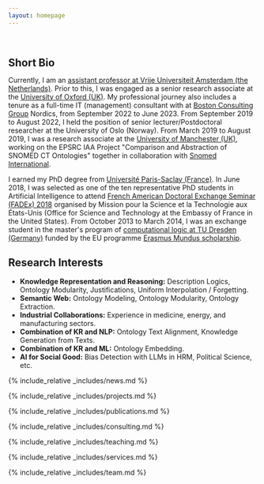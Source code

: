 ```yaml
---
layout: homepage
---
```


<h1 id="about-me"></h1>

<h2 style="margin: 60px 0px 10px;">Short Bio</h2>

  Currently, I am an [assistant professor at Vrije Universiteit Amsterdam (the Netherlands)](https://research.vu.nl/en/persons/jieying-chen). Prior to this, I was engaged as a senior research associate at the [University of Oxford (UK)](https://www.cs.ox.ac.uk/people/jieying.chen/). My professional journey also includes a tenure as a full-time IT (management) consultant with at [Boston Consulting Group](https://www.bcg.com/nordics) Nordics, from September 2022 to June 2023. From September 2019 to August 2022, I held the position of senior lecturer/Postdoctoral researcher at the University of Oslo (Norway). From March 2019 to August 2019, I was a research associate at the [University of Manchester (UK)](https://www.manchester.ac.uk/), working on the EPSRC IAA Project "Comparison and Abstraction of SNOMED CT Ontologies" together in collaboration with [Snomed International](https://www.snomed.org/). 
  
  I earned my PhD degree from [Université Paris-Saclay (France)](https://www.universite-paris-saclay.fr/). In June 2018, I was selected as one of the ten representative PhD students in Artificial Intelligence to attend [French American Doctoral Exchange Seminar (FADEx) 2018](https://france-science.com/en/programs/our-programs/fadex/) organised by Mission pour la Science et la Technologie aux États-Unis (Office for Science and Technology at the Embassy of France in the United States). From October 2013 to March 2014, I was an exchange student in the master's program of [computational logic at TU Dresden (Germany)](https://tu-dresden.de/ing/informatik/studium/studienangebot/master-studiengaenge/master-computational-logic#:~:text=Based%20on%20a%20sound%20background,Program%20focusing%20on%20Computational%20Logic) funded by the EU programme [Erasmus Mundus scholarship](https://erasmus-plus.ec.europa.eu/opportunities/opportunities-for-individuals/students).
  

## Research Interests
- **Knowledge Representation and Reasoning:** Description Logics, Ontology Modularity, Justifications, Uniform Interpolation / Forgetting.
- **Semantic Web:** Ontology Modeling, Ontology Modularity, Ontology Extraction.
- **Industrial Collaborations:** Experience in medicine, energy, and manufacturing sectors.
- **Combination of KR and NLP:** Ontology Text Alignment, Knowledge Generation from Texts.
- **Combination of KR and ML:** Ontology Embedding.
- **AI for Social Good:** Bias Detection with LLMs in HRM, Political Science, etc.

  


{% include_relative _includes/news.md %}

{% include_relative _includes/projects.md %}

{% include_relative _includes/publications.md %}

{% include_relative _includes/consulting.md %}



{% include_relative _includes/teaching.md %}

{% include_relative _includes/services.md %}

{% include_relative _includes/team.md %}


